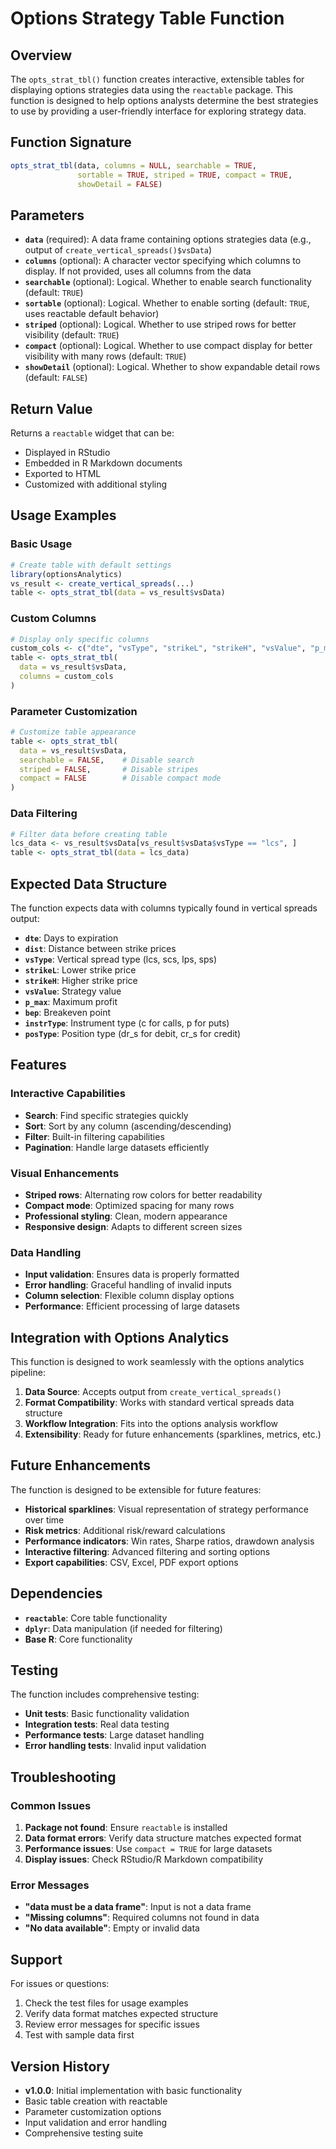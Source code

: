 # Options Strategy Table Function

## Overview

The `opts_strat_tbl()` function creates interactive, extensible tables for displaying options strategies data using the `reactable` package. This function is designed to help options analysts determine the best strategies to use by providing a user-friendly interface for exploring strategy data.

## Function Signature

```r
opts_strat_tbl(data, columns = NULL, searchable = TRUE, 
               sortable = TRUE, striped = TRUE, compact = TRUE, 
               showDetail = FALSE)
```

## Parameters

- **`data`** (required): A data frame containing options strategies data (e.g., output of `create_vertical_spreads()$vsData`)
- **`columns`** (optional): A character vector specifying which columns to display. If not provided, uses all columns from the data
- **`searchable`** (optional): Logical. Whether to enable search functionality (default: `TRUE`)
- **`sortable`** (optional): Logical. Whether to enable sorting (default: `TRUE`, uses reactable default behavior)
- **`striped`** (optional): Logical. Whether to use striped rows for better visibility (default: `TRUE`)
- **`compact`** (optional): Logical. Whether to use compact display for better visibility with many rows (default: `TRUE`)
- **`showDetail`** (optional): Logical. Whether to show expandable detail rows (default: `FALSE`)

## Return Value

Returns a `reactable` widget that can be:
- Displayed in RStudio
- Embedded in R Markdown documents
- Exported to HTML
- Customized with additional styling

## Usage Examples

### Basic Usage

```r
# Create table with default settings
library(optionsAnalytics)
vs_result <- create_vertical_spreads(...)
table <- opts_strat_tbl(data = vs_result$vsData)
```

### Custom Columns

```r
# Display only specific columns
custom_cols <- c("dte", "vsType", "strikeL", "strikeH", "vsValue", "p_max")
table <- opts_strat_tbl(
  data = vs_result$vsData,
  columns = custom_cols
)
```

### Parameter Customization

```r
# Customize table appearance
table <- opts_strat_tbl(
  data = vs_result$vsData,
  searchable = FALSE,    # Disable search
  striped = FALSE,       # Disable stripes
  compact = FALSE        # Disable compact mode
)
```

### Data Filtering

```r
# Filter data before creating table
lcs_data <- vs_result$vsData[vs_result$vsData$vsType == "lcs", ]
table <- opts_strat_tbl(data = lcs_data)
```

## Expected Data Structure

The function expects data with columns typically found in vertical spreads output:

- **`dte`**: Days to expiration
- **`dist`**: Distance between strike prices
- **`vsType`**: Vertical spread type (lcs, scs, lps, sps)
- **`strikeL`**: Lower strike price
- **`strikeH`**: Higher strike price
- **`vsValue`**: Strategy value
- **`p_max`**: Maximum profit
- **`bep`**: Breakeven point
- **`instrType`**: Instrument type (c for calls, p for puts)
- **`posType`**: Position type (dr_s for debit, cr_s for credit)

## Features

### Interactive Capabilities
- **Search**: Find specific strategies quickly
- **Sort**: Sort by any column (ascending/descending)
- **Filter**: Built-in filtering capabilities
- **Pagination**: Handle large datasets efficiently

### Visual Enhancements
- **Striped rows**: Alternating row colors for better readability
- **Compact mode**: Optimized spacing for many rows
- **Professional styling**: Clean, modern appearance
- **Responsive design**: Adapts to different screen sizes

### Data Handling
- **Input validation**: Ensures data is properly formatted
- **Error handling**: Graceful handling of invalid inputs
- **Column selection**: Flexible column display options
- **Performance**: Efficient processing of large datasets

## Integration with Options Analytics

This function is designed to work seamlessly with the options analytics pipeline:

1. **Data Source**: Accepts output from `create_vertical_spreads()`
2. **Format Compatibility**: Works with standard vertical spreads data structure
3. **Workflow Integration**: Fits into the options analysis workflow
4. **Extensibility**: Ready for future enhancements (sparklines, metrics, etc.)

## Future Enhancements

The function is designed to be extensible for future features:

- **Historical sparklines**: Visual representation of strategy performance over time
- **Risk metrics**: Additional risk/reward calculations
- **Performance indicators**: Win rates, Sharpe ratios, drawdown analysis
- **Interactive filtering**: Advanced filtering and sorting options
- **Export capabilities**: CSV, Excel, PDF export options

## Dependencies

- **`reactable`**: Core table functionality
- **`dplyr`**: Data manipulation (if needed for filtering)
- **Base R**: Core functionality

## Testing

The function includes comprehensive testing:

- **Unit tests**: Basic functionality validation
- **Integration tests**: Real data testing
- **Performance tests**: Large dataset handling
- **Error handling tests**: Invalid input validation

## Troubleshooting

### Common Issues

1. **Package not found**: Ensure `reactable` is installed
2. **Data format errors**: Verify data structure matches expected format
3. **Performance issues**: Use `compact = TRUE` for large datasets
4. **Display issues**: Check RStudio/R Markdown compatibility

### Error Messages

- **"data must be a data frame"**: Input is not a data frame
- **"Missing columns"**: Required columns not found in data
- **"No data available"**: Empty or invalid data

## Support

For issues or questions:
1. Check the test files for usage examples
2. Verify data format matches expected structure
3. Review error messages for specific issues
4. Test with sample data first

## Version History

- **v1.0.0**: Initial implementation with basic functionality
- Basic table creation with reactable
- Parameter customization options
- Input validation and error handling
- Comprehensive testing suite
